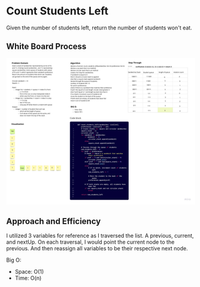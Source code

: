 # Count Students Left

Given the number of students left, return the number of students won't eat.

## White Board Process

![Count Students Left](./count_students_left.jpg)

## Approach and Efficiency

I utilized 3 variables for reference as I traversed the list. A previous, current, and nextUp. On each traversal, I would point the current node to the previous. And then reassign all variables to be their respective next node.

Big O:

- Space: O(1)
- Time: O(n)
